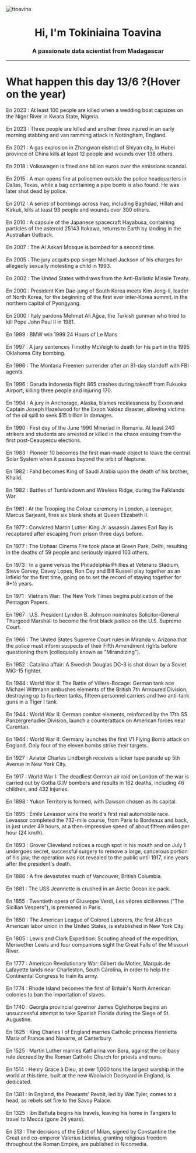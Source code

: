 
<p align="left"> <img src="https://komarev.com/ghpvc/?username=ttoavina&label=Profile%20views&color=0e75b6&style=flat" alt="ttoavina" /> </p>
<h1 align="center">Hi, I'm Tokiniaina Toavina</h1>
<h3 align="center">A passionate data scientist from Madagascar</h3>
    
<hr/>
<h1> What happen this day 13/6 ?(Hover on the year)</h1>

En 2023 : At least 100 people are killed when a wedding boat capsizes on the Niger River in Kwara State, Nigeria.
<br/><br/>
En 2023 : Three people are killed and another three injured in an early morning stabbing and van ramming attack in Nottingham, England.
<br/><br/>
En 2021 : A gas explosion in Zhangwan district of Shiyan city, in Hubei province of China kills at least 12 people and wounds over 138 others.
<br/><br/>
En 2018 : Volkswagen is fined one billion euros over the emissions scandal.
<br/><br/>
En 2015 : A man opens fire at policemen outside the police headquarters in Dallas, Texas, while a bag containing a pipe bomb is also found. He was later shot dead by police.
<br/><br/>
En 2012 : A series of bombings across Iraq, including Baghdad, Hillah and Kirkuk, kills at least 93 people and wounds over 300 others.
<br/><br/>
En 2010 : A capsule of the Japanese spacecraft Hayabusa, containing particles of the asteroid 25143 Itokawa, returns to Earth by landing in the Australian Outback.
<br/><br/>
En 2007 : The Al Askari Mosque is bombed for a second time.
<br/><br/>
En 2005 : The jury acquits pop singer Michael Jackson of his charges for allegedly sexually molesting a child in 1993.
<br/><br/>
En 2002 : The United States withdraws from the Anti-Ballistic Missile Treaty.
<br/><br/>
En 2000 : President Kim Dae-jung of South Korea meets Kim Jong-il, leader of North Korea, for the beginning of the first ever inter-Korea summit, in the northern capital of Pyongyang.
<br/><br/>
En 2000 : Italy pardons Mehmet Ali Ağca, the Turkish gunman who tried to kill Pope John Paul II in 1981.
<br/><br/>
En 1999 : BMW win 1999 24 Hours of Le Mans
<br/><br/>
En 1997 : A jury sentences Timothy McVeigh to death for his part in the 1995 Oklahoma City bombing.
<br/><br/>
En 1996 : The Montana Freemen surrender after an 81-day standoff with FBI agents.
<br/><br/>
En 1996 : Garuda Indonesia flight 865 crashes during takeoff from Fukuoka Airport, killing three people and injuring 170.
<br/><br/>
En 1994 : A jury in Anchorage, Alaska, blames recklessness by Exxon and Captain Joseph Hazelwood for the Exxon Valdez disaster, allowing victims of the oil spill to seek $15 billion in damages.
<br/><br/>
En 1990 : First day of the June 1990 Mineriad in Romania. At least 240 strikers and students are arrested or killed in the chaos ensuing from the first post-Ceaușescu elections.
<br/><br/>
En 1983 : Pioneer 10 becomes the first man-made object to leave the central Solar System when it passes beyond the orbit of Neptune.
<br/><br/>
En 1982 : Fahd becomes King of Saudi Arabia upon the death of his brother, Khalid.
<br/><br/>
En 1982 : Battles of Tumbledown and Wireless Ridge, during the Falklands War.
<br/><br/>
En 1981 : At the Trooping the Colour ceremony in London, a teenager, Marcus Sarjeant, fires six blank shots at Queen Elizabeth II.
<br/><br/>
En 1977 : Convicted Martin Luther King Jr. assassin James Earl Ray is recaptured after escaping from prison three days before.
<br/><br/>
En 1977 : The Uphaar Cinema Fire took place at Green Park, Delhi, resulting in the deaths of 59 people and seriously injured 103 others.
<br/><br/>
En 1973 : In a game versus the Philadelphia Phillies at Veterans Stadium, Steve Garvey, Davey Lopes, Ron Cey and Bill Russell play together as an infield for the first time, going on to set the record of staying together for 8+1⁄2 years.
<br/><br/>
En 1971 : Vietnam War: The New York Times begins publication of the Pentagon Papers.
<br/><br/>
En 1967 : U.S. President Lyndon B. Johnson nominates Solicitor-General Thurgood Marshall to become the first black justice on the U.S. Supreme Court.
<br/><br/>
En 1966 : The United States Supreme Court rules in Miranda v. Arizona that the police must inform suspects of their Fifth Amendment rights before questioning them (colloquially known as "Mirandizing").
<br/><br/>
En 1952 : Catalina affair: A Swedish Douglas DC-3 is shot down by a Soviet MiG-15 fighter.
<br/><br/>
En 1944 : World War II: The Battle of Villers-Bocage:  German tank ace Michael Wittmann ambushes elements of the British 7th Armoured Division, destroying up to fourteen tanks, fifteen personnel carriers and two anti-tank guns in a Tiger I tank.
<br/><br/>
En 1944 : World War II: German combat elements, reinforced by the 17th SS Panzergrenadier Division, launch a counterattack on American forces near Carentan.
<br/><br/>
En 1944 : World War II: Germany launches the first V1 Flying Bomb attack on England. Only four of the eleven bombs strike their targets.
<br/><br/>
En 1927 : Aviator Charles Lindbergh receives a ticker tape parade up 5th Avenue in New York City.
<br/><br/>
En 1917 : World War I: The deadliest German air raid on London of the war is carried out by Gotha G.IV bombers and results in 162 deaths, including 46 children, and 432 injuries.
<br/><br/>
En 1898 : Yukon Territory is formed, with Dawson chosen as its capital.
<br/><br/>
En 1895 : Émile Levassor wins the world's first real automobile race. Levassor completed the 732-mile course, from Paris to Bordeaux and back, in just under 49 hours, at a then-impressive speed of about fifteen miles per hour (24 km/h).
<br/><br/>
En 1893 : Grover Cleveland notices a rough spot in his mouth and on July 1 undergoes secret, successful surgery to remove a large, cancerous portion of his jaw; the operation was not revealed to the public until 1917, nine years after the president's death.
<br/><br/>
En 1886 : A fire devastates much of Vancouver, British Columbia.
<br/><br/>
En 1881 : The USS Jeannette is crushed in an Arctic Ocean ice pack.
<br/><br/>
En 1855 : Twentieth opera of Giuseppe Verdi, Les vêpres siciliennes ("The Sicilian Vespers"), is premiered in Paris.
<br/><br/>
En 1850 : The American League of Colored Laborers, the first African American labor union in the United States, is established in New York City.
<br/><br/>
En 1805 : Lewis and Clark Expedition: Scouting ahead of the expedition, Meriwether Lewis and four companions sight the Great Falls of the Missouri River.
<br/><br/>
En 1777 : American Revolutionary War: Gilbert du Motier, Marquis de Lafayette lands near Charleston, South Carolina, in order to help the Continental Congress to train its army.
<br/><br/>
En 1774 : Rhode Island becomes the first of Britain's North American colonies to ban the importation of slaves.
<br/><br/>
En 1740 : Georgia provincial governor James Oglethorpe begins an unsuccessful attempt to take Spanish Florida during the Siege of St. Augustine.
<br/><br/>
En 1625 : King Charles I of England marries Catholic princess Henrietta Maria of France and Navarre, at Canterbury.
<br/><br/>
En 1525 : Martin Luther marries Katharina von Bora, against the celibacy rule decreed by the Roman Catholic Church for priests and nuns.
<br/><br/>
En 1514 : Henry Grace à Dieu, at over 1,000 tons the largest warship in the world at this time, built at the new Woolwich Dockyard in England, is dedicated.
<br/><br/>
En 1381 : In England, the Peasants' Revolt, led by Wat Tyler, comes to a head, as rebels set fire to the Savoy Palace.
<br/><br/>
En 1325 : Ibn Battuta begins his travels, leaving his home in Tangiers to travel to Mecca (gone 24 years).
<br/><br/>
En 313 : The decisions of the Edict of Milan, signed by Constantine the Great and co-emperor Valerius Licinius, granting religious freedom throughout the Roman Empire, are published in Nicomedia.
<br/><br/>

